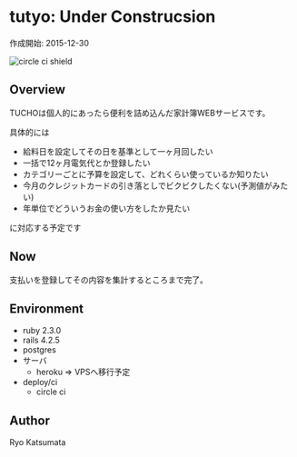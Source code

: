 # tutyo: Under Construcsion

作成開始: 2015-12-30

<img src="https://circleci.com/gh/annp-jp/tucho.svg?style=shield&circle-token=9d72be9de4bb9913de5520a95cdd544f50aec2e2" alt="circle ci shield">

## Overview

TUCHOは個人的にあったら便利を詰め込んだ家計簿WEBサービスです。

具体的には

* 給料日を設定してその日を基準として一ヶ月回したい
* 一括で12ヶ月電気代とか登録したい
* カテゴリーごとに予算を設定して、どれくらい使っているか知りたい
* 今月のクレジットカードの引き落としでビクビクしたくない(予測値がみたい)
* 年単位でどういうお金の使い方をしたか見たい

に対応する予定です

## Now

支払いを登録してその内容を集計するところまで完了。

## Environment

* ruby 2.3.0
* rails 4.2.5
* postgres
* サーバ
    * heroku => VPSへ移行予定
* deploy/ci
    * circle ci

## Author

Ryo Katsumata
